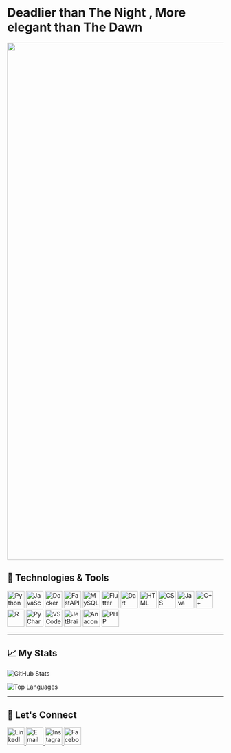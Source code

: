 <!-- Add a title -->
# Deadlier than The Night , More elegant than The Dawn 

<!-- Add the GIF before the About Me section -->
<div align="center">
  <img src="https://wallpapercave.com/wp/wp12756497.jpg" alt="Fighter GIF" width="1200">
</div>


<!-- Add the second GIF before the technologies -->


  ## 🔧 Technologies & Tools
 <img src="https://cdn.jsdelivr.net/gh/devicons/devicon/icons/python/python-original.svg" alt="Python" width="40">
<img src="https://cdn.jsdelivr.net/gh/devicons/devicon/icons/javascript/javascript-original.svg" alt="JavaScript" width="40">
<img src="https://cdn.jsdelivr.net/gh/devicons/devicon/icons/docker/docker-original.svg" alt="Docker" width="40">
<img src="https://cdn.jsdelivr.net/gh/devicons/devicon/icons/fastapi/fastapi-original.svg" alt="FastAPI" width="40">
<img src="https://cdn.jsdelivr.net/gh/devicons/devicon/icons/mysql/mysql-original.svg" alt="MySQL" width="40">
<img src="https://cdn.jsdelivr.net/gh/devicons/devicon/icons/flutter/flutter-original.svg" alt="Flutter" width="40">
<img src="https://cdn.jsdelivr.net/gh/devicons/devicon/icons/dart/dart-original.svg" alt="Dart" width="40">
<img src="https://cdn.jsdelivr.net/gh/devicons/devicon/icons/html5/html5-original.svg" alt="HTML" width="40">
<img src="https://cdn.jsdelivr.net/gh/devicons/devicon/icons/css3/css3-original.svg" alt="CSS" width="40">
<img src="https://cdn.jsdelivr.net/gh/devicons/devicon/icons/java/java-original.svg" alt="Java" width="40">
<img src="https://cdn.jsdelivr.net/gh/devicons/devicon/icons/cplusplus/cplusplus-original.svg" alt="C++" width="40">
<img src="https://cdn.jsdelivr.net/gh/devicons/devicon/icons/r/r-original.svg" alt="R" width="40">
<img src="https://cdn.jsdelivr.net/gh/devicons/devicon/icons/pycharm/pycharm-original.svg" alt="PyCharm" width="40">
<img src="https://cdn.jsdelivr.net/gh/devicons/devicon/icons/vscode/vscode-original.svg" alt="VS Code" width="40">
<img src="https://cdn.jsdelivr.net/gh/devicons/devicon/icons/jetbrains/jetbrains-original.svg" alt="JetBrains" width="40">
<img src="https://cdn.jsdelivr.net/gh/devicons/devicon/icons/anaconda/anaconda-original.svg" alt="Anaconda" width="40">
<img src="https://cdn.jsdelivr.net/gh/devicons/devicon/icons/php/php-original.svg" alt="PHP" width="40">
</div>

---

## 📈 My Stats
![GitHub Stats](https://github-readme-stats.vercel.app/api?username=Kareem1099&show_icons=true&theme=dark)

![Top Languages](https://github-readme-stats.vercel.app/api/top-langs/?username=Kareem1099&layout=compact&theme=dark)

---

## 🤝 Let's Connect
<div>
  <a href="https://www.linkedin.com/in/kareem-yasser-464ab222a">
    <img src="https://cdn.jsdelivr.net/gh/devicons/devicon/icons/linkedin/linkedin-original.svg" alt="LinkedIn" width="40">
  </a>
  <a href="mailto:Kareemyasser1054@gmail.com">
    <img src="https://cdn.jsdelivr.net/gh/devicons/devicon/icons/google/google-original.svg" alt="Email" width="40">
  </a>
  <a href="https://www.instagram.com/karemyassser/">
    <img src="https://upload.wikimedia.org/wikipedia/commons/a/a5/Instagram_icon.png" alt="Instagram" width="40">
  </a>
  <a href="https://www.facebook.com/kareem.yasser.9862273/">
    <img src="https://cdn.jsdelivr.net/gh/devicons/devicon/icons/facebook/facebook-original.svg" alt="Facebook" width="40">
  </a>
</div> 
